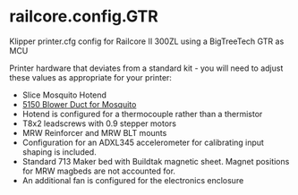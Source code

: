 # railcore.config.GTR

Klipper printer.cfg config for Railcore II 300ZL using a BigTreeTech GTR as MCU

Printer hardware that deviates from a standard kit - you will need to adjust these values as appropriate for your printer:
* Slice Mosquito Hotend
* [5150 Blower Duct for Mosquito](https://www.thingiverse.com/thing:4575325)
* Hotend is configured for a thermocouple rather than a thermistor
* T8x2 leadscrews with 0.9 stepper motors
* MRW Reinforcer and MRW BLT mounts
* Configuration for an ADXL345 accelerometer for calibrating input shaping is included. 
* Standard 713 Maker bed with Buildtak magnetic sheet. Magnet positions for MRW magbeds are not accounted for.
* An additional fan is configured for the electronics enclosure
